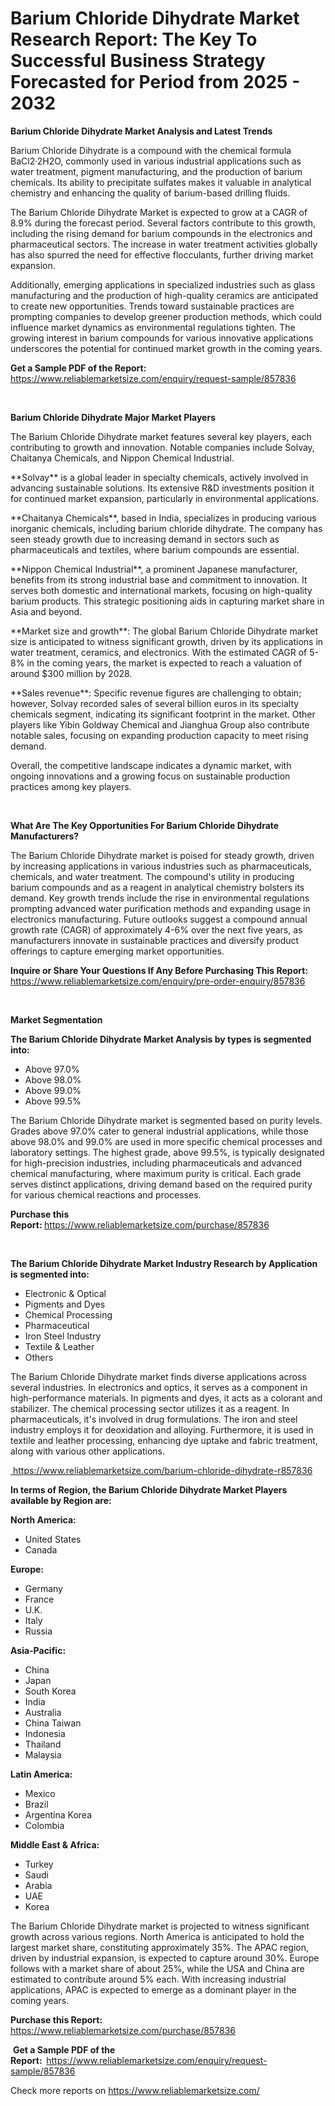 <p><h1>Barium Chloride Dihydrate Market Research Report: The Key To Successful Business Strategy Forecasted for Period from 2025 - 2032</h1></p><p><strong>Barium Chloride Dihydrate Market Analysis and Latest Trends</strong></p>
<p><p>Barium Chloride Dihydrate is a compound with the chemical formula BaCl2·2H2O, commonly used in various industrial applications such as water treatment, pigment manufacturing, and the production of barium chemicals. Its ability to precipitate sulfates makes it valuable in analytical chemistry and enhancing the quality of barium-based drilling fluids.</p><p>The Barium Chloride Dihydrate Market is expected to grow at a CAGR of 8.9% during the forecast period. Several factors contribute to this growth, including the rising demand for barium compounds in the electronics and pharmaceutical sectors. The increase in water treatment activities globally has also spurred the need for effective flocculants, further driving market expansion.</p><p>Additionally, emerging applications in specialized industries such as glass manufacturing and the production of high-quality ceramics are anticipated to create new opportunities. Trends toward sustainable practices are prompting companies to develop greener production methods, which could influence market dynamics as environmental regulations tighten. The growing interest in barium compounds for various innovative applications underscores the potential for continued market growth in the coming years.</p></p>
<p><strong>Get a Sample PDF of the Report:&nbsp;</strong> <a href="https://www.reliablemarketsize.com/enquiry/request-sample/857836?utm_campaign=2457&utm_medium=2&utm_source=Github&utm_content=ia&utm_term=31032025&utm_id=barium-chloride-dihydrate">https://www.reliablemarketsize.com/enquiry/request-sample/857836</a></p>
<p>&nbsp;</p>
<p><strong>Barium Chloride Dihydrate Major Market Players</strong></p>
<p><p>The Barium Chloride Dihydrate market features several key players, each contributing to growth and innovation. Notable companies include Solvay, Chaitanya Chemicals, and Nippon Chemical Industrial.</p><p>**Solvay** is a global leader in specialty chemicals, actively involved in advancing sustainable solutions. Its extensive R&D investments position it for continued market expansion, particularly in environmental applications. </p><p>**Chaitanya Chemicals**, based in India, specializes in producing various inorganic chemicals, including barium chloride dihydrate. The company has seen steady growth due to increasing demand in sectors such as pharmaceuticals and textiles, where barium compounds are essential.</p><p>**Nippon Chemical Industrial**, a prominent Japanese manufacturer, benefits from its strong industrial base and commitment to innovation. It serves both domestic and international markets, focusing on high-quality barium products. This strategic positioning aids in capturing market share in Asia and beyond.</p><p>**Market size and growth**: The global Barium Chloride Dihydrate market size is anticipated to witness significant growth, driven by its applications in water treatment, ceramics, and electronics. With the estimated CAGR of 5-8% in the coming years, the market is expected to reach a valuation of around $300 million by 2028.</p><p>**Sales revenue**: Specific revenue figures are challenging to obtain; however, Solvay recorded sales of several billion euros in its specialty chemicals segment, indicating its significant footprint in the market. Other players like Yibin Goldway Chemical and Jianghua Group also contribute notable sales, focusing on expanding production capacity to meet rising demand.</p><p>Overall, the competitive landscape indicates a dynamic market, with ongoing innovations and a growing focus on sustainable production practices among key players.</p></p>
<p>&nbsp;</p>
<p><strong>What Are The Key Opportunities For Barium Chloride Dihydrate Manufacturers?</strong></p>
<p><p>The Barium Chloride Dihydrate market is poised for steady growth, driven by increasing applications in various industries such as pharmaceuticals, chemicals, and water treatment. The compound's utility in producing barium compounds and as a reagent in analytical chemistry bolsters its demand. Key growth trends include the rise in environmental regulations prompting advanced water purification methods and expanding usage in electronics manufacturing. Future outlooks suggest a compound annual growth rate (CAGR) of approximately 4-6% over the next five years, as manufacturers innovate in sustainable practices and diversify product offerings to capture emerging market opportunities.</p></p>
<p><strong>Inquire or Share Your Questions If Any Before Purchasing This Report:</strong> <a href="https://www.reliablemarketsize.com/enquiry/pre-order-enquiry/857836?utm_campaign=2457&utm_medium=2&utm_source=Github&utm_content=ia&utm_term=31032025&utm_id=barium-chloride-dihydrate">https://www.reliablemarketsize.com/enquiry/pre-order-enquiry/857836</a></p>
<p>&nbsp;</p>
<p><strong>Market Segmentation</strong></p>
<p><strong>The Barium Chloride Dihydrate Market Analysis by types is segmented into:</strong></p>
<p><ul><li>Above 97.0%</li><li>Above 98.0%</li><li>Above 99.0%</li><li>Above 99.5%</li></ul></p>
<p><p>The Barium Chloride Dihydrate market is segmented based on purity levels. Grades above 97.0% cater to general industrial applications, while those above 98.0% and 99.0% are used in more specific chemical processes and laboratory settings. The highest grade, above 99.5%, is typically designated for high-precision industries, including pharmaceuticals and advanced chemical manufacturing, where maximum purity is critical. Each grade serves distinct applications, driving demand based on the required purity for various chemical reactions and processes.</p></p>
<p><strong>Purchase this Report:&nbsp;</strong><a href="https://www.reliablemarketsize.com/purchase/857836?utm_campaign=2457&utm_medium=2&utm_source=Github&utm_content=ia&utm_term=31032025&utm_id=barium-chloride-dihydrate">https://www.reliablemarketsize.com/purchase/857836</a></p>
<p>&nbsp;</p>
<p><strong>The Barium Chloride Dihydrate Market Industry Research by Application is segmented into:</strong></p>
<p><ul><li>Electronic & Optical</li><li>Pigments and Dyes</li><li>Chemical Processing</li><li>Pharmaceutical</li><li>Iron Steel Industry</li><li>Textile & Leather</li><li>Others</li></ul></p>
<p><p>The Barium Chloride Dihydrate market finds diverse applications across several industries. In electronics and optics, it serves as a component in high-performance materials. In pigments and dyes, it acts as a colorant and stabilizer. The chemical processing sector utilizes it as a reagent. In pharmaceuticals, it's involved in drug formulations. The iron and steel industry employs it for deoxidation and alloying. Furthermore, it is used in textile and leather processing, enhancing dye uptake and fabric treatment, along with various other applications.</p></p>
<p><a href="https://www.reliablemarketsize.com/barium-chloride-dihydrate-r857836?utm_campaign=2457&utm_medium=2&utm_source=Github&utm_content=ia&utm_term=31032025&utm_id=barium-chloride-dihydrate">&nbsp;https://www.reliablemarketsize.com/barium-chloride-dihydrate-r857836</a></p>
<p><strong>In terms of Region, the Barium Chloride Dihydrate Market Players available by Region are:</strong></p>
<p>
    <p> <strong> North America: </strong>
        <ul>
            <li>United States</li>
            <li>Canada</li>
        </ul>
        </p> 
    <p> <strong> Europe: </strong>
        <ul>
            <li>Germany</li>
            <li>France</li>
            <li>U.K.</li>
            <li>Italy</li>
            <li>Russia</li>
        </ul>
        </p> 
    <p> <strong> Asia-Pacific: </strong>
        <ul>
            <li>China</li>
            <li>Japan</li>
            <li>South Korea</li>
            <li>India</li>
            <li>Australia</li>
            <li>China Taiwan</li>
            <li>Indonesia</li>
            <li>Thailand</li>
            <li>Malaysia</li>
        </ul>
        </p> 
    <p> <strong> Latin America: </strong>
        <ul>
            <li>Mexico</li>
            <li>Brazil</li>
            <li>Argentina Korea</li>
            <li>Colombia</li>
        </ul>
        </p> 
    <p> <strong> Middle East & Africa: </strong>
        <ul>
            <li>Turkey</li>
            <li>Saudi</li>
            <li>Arabia</li>
            <li>UAE</li>
            <li>Korea</li>
        </ul>
    </p>
    </p>
<p><p>The Barium Chloride Dihydrate market is projected to witness significant growth across various regions. North America is anticipated to hold the largest market share, constituting approximately 35%. The APAC region, driven by industrial expansion, is expected to capture around 30%. Europe follows with a market share of about 25%, while the USA and China are estimated to contribute around 5% each. With increasing industrial applications, APAC is expected to emerge as a dominant player in the coming years.</p></p>
<p><strong>Purchase this Report: </strong><a href="https://www.reliablemarketsize.com/purchase/857836?utm_campaign=2457&utm_medium=2&utm_source=Github&utm_content=ia&utm_term=31032025&utm_id=barium-chloride-dihydrate">https://www.reliablemarketsize.com/purchase/857836</a></p>
<p>&nbsp;<strong>Get a Sample PDF of the Report:&nbsp;&nbsp;</strong><a href="https://www.reliablemarketsize.com/enquiry/request-sample/857836?utm_campaign=2457&utm_medium=2&utm_source=Github&utm_content=ia&utm_term=31032025&utm_id=barium-chloride-dihydrate">https://www.reliablemarketsize.com/enquiry/request-sample/857836</a></p>
<p><strong></strong></p>
<p>Check more reports on <a href="https://www.reliablemarketsize.com/?utm_campaign=2457&utm_medium=2&utm_source=Github&utm_content=ia&utm_term=31032025&utm_id=barium-chloride-dihydrate">https://www.reliablemarketsize.com/</a></p>